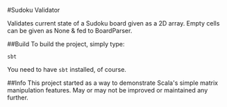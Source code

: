 #Sudoku Validator

Validates current state of a Sudoku board given as a 2D array.
Empty cells can be given as None & fed to BoardParser.

##Build
To build the project, simply type:
```
sbt
```
You need to have `sbt` installed, of course.

##Info
This project started as a way to demonstrate Scala's simple matrix 
manipulation features. May or may not be improved or maintained any further.